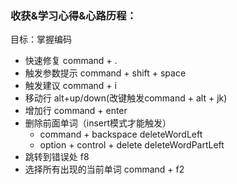 ### 收获&学习心得&心路历程：

目标：掌握编码

- 快速修复 command + .
- 触发参数提示 command + shift + space
- 触发建议 command + i
- 移动行 alt+up/down(改键触发command + alt + jk)
- 增加行 command + enter
- 删除前面单词（insert模式才能触发）
  - command + backspace  deleteWordLeft
  - option + control + delete deleteWordPartLeft
- 跳转到错误处 f8
- 选择所有出现的当前单词 command + f2
